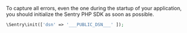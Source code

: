 To capture all errors, even the one during the startup of your application, you should initialize the Sentry PHP SDK as soon as possible.

```php
\Sentry\init(['dsn' => '___PUBLIC_DSN___' ]);
```
